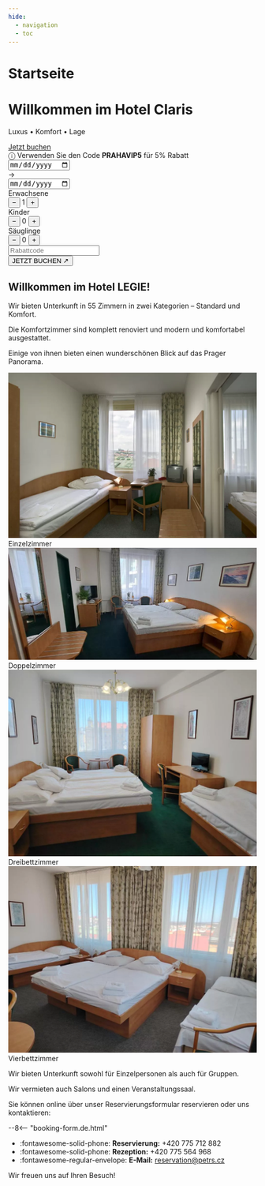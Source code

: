 ```yaml
---
hide:
  - navigation
  - toc
---
```


# Startseite

<!-- START: Full-width Hero Banner -->
<div class="hero-banner">
  <div class="hero-content">
    <h1>Willkommen im Hotel Claris</h1>
    <p>Luxus • Komfort • Lage</p>
  </div>
  <div class="mobile-reserve-btn-wrapper">
    <a href="#booking-title" class="mobile-reserve-btn">Jetzt buchen</a>
  </div>
  <form id="hotelBookingForm" class="reservation-bar" data-lang="de-DE">
  <div class="promo-sticker-bar">
  <span>&#9432; Verwenden Sie den Code <strong>PRAHAVIP5</strong> für 5% Rabatt</span>
</div>
    <div class="res-item">
      <div class="date-container">
        <input type="date" id="arrivalDate" name="arrivalDate" class="res-date" required/>
      </div>
      <span class="res-arrow">→</span>
      <div class="date-container">
        <input type="date" id="endDate" name="endDate" class="res-date" required/>
      </div>
    </div>
    <div class="res-divider"></div>
    <div class="res-item">
      <span class="res-label">Erwachsene</span>
      <div class="res-counter">
        <button type="button" onclick="adjustGuests('adults', -1)">−</button>
        <span id="adults" name="selectedAdultCount">1</span>
        <button type="button" onclick="adjustGuests('adults', 1)">+</button>
      </div>
    </div>
    <div class="res-counter-group">
      <span class="res-label">Kinder</span>
      <div class="res-counter">
        <button type="button" onclick="adjustGuests('children', -1)">−</button>
        <span id="children" name="selectedChildCount">0</span>
        <button type="button" onclick="adjustGuests('children', 1)">+</button>
      </div>
    </div>
    <div class="res-counter-group">
      <span class="res-label">Säuglinge</span>
      <div class="res-counter">
        <button type="button" onclick="adjustGuests('infants', -1)">−</button>
        <span id="infants" name="selectedInfantCount">0</span>
        <button type="button" onclick="adjustGuests('infants', 1)">+</button>
      </div>
    </div>
    <div class="res-divider"></div>
    <div class="res-item promo-input">
      <input type="text" id="promoCode" placeholder="Rabattcode" />
    </div>
    <button type="submit" class="res-book">JETZT BUCHEN ↗</button>
  </form>
</div>
<!-- END: Full-width Hero Banner -->
<link rel="stylesheet" href="/assets/stylesheets/index.css">

## Willkommen im Hotel LEGIE!

Wir bieten Unterkunft in 55 Zimmern in zwei Kategorien – Standard und Komfort.

Die Komfortzimmer sind komplett renoviert und modern und komfortabel ausgestattet. 

Einige von ihnen bieten einen wunderschönen Blick auf das Prager Panorama.

<section class="featured-rooms-section">
  <div class="featured-room" onclick="location.href='02.rooms/#einzelzimmer-standard-komfort'">
    <img src="/assets/fotky_hotelu/jednoluzko.webp" alt="Einzelzimmer Apartment">
    <div class="room-label">Einzelzimmer</div>
  </div>
  <div class="featured-room" onclick="location.href='02.rooms/#doppelzimmer-standard-komfort'">
    <img src="/assets/fotky_hotelu/dvojluzko.webp" alt="Doppelzimmer Apartment">
    <div class="room-label">Doppelzimmer</div>
  </div>
</section>
<section class="featured-rooms-section">
  <div class="featured-room" onclick="location.href='02.rooms/#dreibettzimmer'">
    <img src="/assets/fotky_hotelu/trojluzko.webp" alt="Einzelzimmer Apartment">
    <div class="room-label">Dreibettzimmer</div>
  </div>
  <div class="featured-room" onclick="location.href='02.rooms/#vierbettzimmer'">
    <img src="/assets/fotky_hotelu/ctyrluzko.webp" alt="Doppelzimmer Apartment">
    <div class="room-label">Vierbettzimmer</div>
  </div>
</section>

Wir bieten Unterkunft sowohl für Einzelpersonen als auch für Gruppen.

Wir vermieten auch Salons und einen Veranstaltungssaal.


<div id="booking-title">
Sie können online über unser Reservierungsformular reservieren oder uns kontaktieren:
</div>

--8<-- "booking-form.de.html"

- :fontawesome-solid-phone: **Reservierung:** +420 775 712 882 
- :fontawesome-solid-phone: **Rezeption:** +420 775 564 968 
- :fontawesome-regular-envelope: **E-Mail:** reservation@petrs.cz

Wir freuen uns auf Ihren Besuch!
